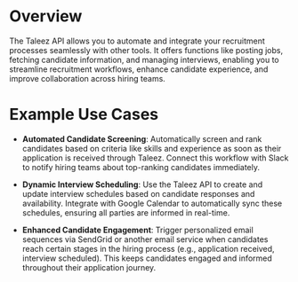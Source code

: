 # Overview

The Taleez API allows you to automate and integrate your recruitment processes seamlessly with other tools. It offers functions like posting jobs, fetching candidate information, and managing interviews, enabling you to streamline recruitment workflows, enhance candidate experience, and improve collaboration across hiring teams.

# Example Use Cases

- **Automated Candidate Screening**: Automatically screen and rank candidates based on criteria like skills and experience as soon as their application is received through Taleez. Connect this workflow with Slack to notify hiring teams about top-ranking candidates immediately.

- **Dynamic Interview Scheduling**: Use the Taleez API to create and update interview schedules based on candidate responses and availability. Integrate with Google Calendar to automatically sync these schedules, ensuring all parties are informed in real-time.

- **Enhanced Candidate Engagement**: Trigger personalized email sequences via SendGrid or another email service when candidates reach certain stages in the hiring process (e.g., application received, interview scheduled). This keeps candidates engaged and informed throughout their application journey.
